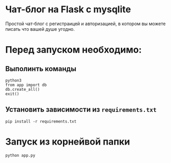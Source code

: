 # Чат-блог на Flask с mysqlite
Простой чат-блог с регистраицей и авторизацией, в котором вы можете писать что вашей душе угодно.

# Перед запуском необходимо:
## Выполинть команды
```
python3
from app import db
db.create_all()
exit()
```
## Установить зависимости из `requirements.txt`
```
pip install -r requirements.txt
```
# Запуск из корнейвой папки
```
python app.py
```
